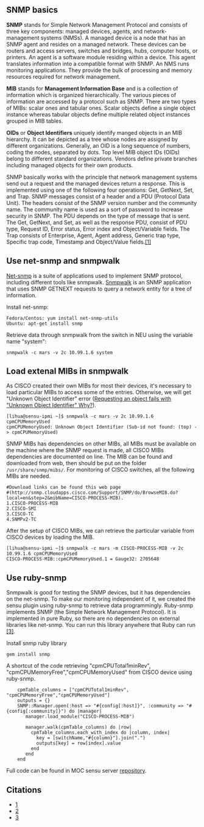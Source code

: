 ## SNMP basics
**SNMP** stands for Simple Network Management Protocol and consists of three key components: managed devices, agents, and network-management systems (NMSs). A managed device is a node that has an SNMP agent and resides on a managed network. These devices can be routers and access servers, switches and bridges, hubs, computer hosts, or printers. An agent is a software module residing within a device. This agent translates information into a compatible format with SNMP. An NMS runs monitoring applications. They provide the bulk of processing and memory resources required for network management.


**MIB** stands for **Management Information Base** and is a collection of information which is organized hierarchically. The various pieces of information are accessed by a protocol such as SNMP. There are two types of MIBs: scalar ones and tabular ones. Scalar objects define a single object instance whereas tabular objects define multiple related object instances grouped in MIB tables.

**OIDs** or **Object Identifiers** uniquely identify manged objects in an MIB hierarchy. It can be depicted as a tree whose nodes are assigned by different organizations. Generally, an OID is a long sequence of numbers, coding the nodes, separated by dots. Top level MIB object IDs (OIDs) belong to different standard organizations. Vendors define private branches including managed objects for their own products.

SNMP basically works with the principle that network management systems send out a request and the managed devices return a response. This is implemented using one of the following four operations: Get, GetNext, Set, and Trap. SNMP messages consist of a header and a PDU (Protocol Data Unit). The headers consist of the SNMP version number and the community name. The community name is used as a sort of password to increase security in SNMP. The PDU depends on the type of message that is sent. The Get, GetNext, and Set, as well as the response PDU, consist of PDU type, Request ID, Error status, Error index and Object/Variable fields. The Trap consists of Enterprise, Agent, Agent address, Generic trap type, Specific trap code, Timestamp and Object/Value fields.[\[1\]](http://kb.paessler.com/en/topic/653-how-do-snmp-mibs-and-oids-work)

## Use net-snmp and snmpwalk
[Net-snmp](http://www.net-snmp.org/) is a suite of applications used to implement SNMP protocol, including different tools like snmpwalk. [Snmpwalk](http://www.net-snmp.org/docs/man/snmpwalk.html) is an SNMP application that uses SNMP GETNEXT requests to query a network entity for a tree of information.

Install net-snmp:
    
    Fedora/Centos: yum install net-snmp-utils
    Ubuntu: apt-get install snmp

Retrieve data through snmpwalk from the switch in NEU using the variable name "system":
    
    snmpwalk -c mars -v 2c 10.99.1.6 system
    
## Load extenal MIBs in snmpwalk
As CISCO created their own MIBs for most their devices, it's necessary to load particular MIBs to access some of the entries. Otherwise, we will get "Unknown Object Identifier" error ([Requesting an object fails with "Unknown Object Identifier" Why?](http://www.net-snmp.org/FAQ.html#How_do_I_add_a_MIB_to_the_tools_)).

    [lihua@sensu-ipmi ~]$ snmpwalk -c mars -v 2c 10.99.1.6 cpmCPUMemoryUsed
    cpmCPUMemoryUsed: Unknown Object Identifier (Sub-id not found: (top) -> cpmCPUMemoryUsed)

SNMP MIBs has dependencies on other MIBs, all MIBs must be available on the machine where the SNMP request is made, all CISCO MIBs dependencies are documented on line. The MIB can be found and downloaded from web, then should be put on the folder ```/usr/share/snmp/mibs/```. For monitoring of CISCO switches, all the following MIBs are needed.

    #Download links can be found this web page
    #(http://snmp.cloudapps.cisco.com/Support/SNMP/do/BrowseMIB.do?local=en&step=2&mibName=CISCO-PROCESS-MIB).
    1.CISCO-PROCESS-MIB
    2.CISCO-SMI
    3.CISCO-TC
    4.SNMPv2-TC

After the setup of CISCO MIBs, we can retrieve the particular variable from CISCO devices by loading the MIB.
    
    [lihua@sensu-ipmi ~]$ snmpwalk -c mars -m CISCO-PROCESS-MIB -v 2c 10.99.1.6 cpmCPUMemoryUsed
    CISCO-PROCESS-MIB::cpmCPUMemoryUsed.1 = Gauge32: 2705648

## Use ruby-snmp
Snmpwalk is good for testing the SNMP devices, but it has dependencies on the net-snmp. To make our monitoring independent of it, we created the sensu plugin using ruby-snmp to retrieve data programmingly. Ruby-snmp implements SNMP (the Simple Network Management Protocol). It is implemented in pure Ruby, so there are no dependencies on external libraries like net-snmp. You can run this library anywhere that Ruby can run [\[3\]](http://www.rubydoc.info/gems/snmp/1.2.0).

Install snmp ruby library
    
    gem install snmp

A shortcut of the code retrieving "cpmCPUTotal1minRev", "cpmCPUMemoryFree","cpmCPUMemoryUsed" from CISCO device using ruby-snmp.
```
    cpmTable_columns = ["cpmCPUTotal1minRev", "cpmCPUMemoryFree","cpmCPUMemoryUsed"]
    outputs = {}
    SNMP::Manager.open(:host => "#{config[:host]}", :community => "#{config[:community]}") do |manager|
       manager.load_module("CISCO-PROCESS-MIB")

       manager.walk(cpmTable_columns) do |row|
         cpmTable_columns.each_with_index do |column, index|
           key = [switchName,"#{column}"].join(".")
           outputs[key] = row[index].value
         end
       end
    end
```
Full code can be found in MOC sensu server [repository](https://github.com/LeonLee88/moc_sensu_server/blob/master/plugins/check_switch_cpu_memory_metrics.rb).
    
## Citations
* [1](http://kb.paessler.com/en/topic/653-how-do-snmp-mibs-and-oids-work)
* [2](http://arich-notes.arich-net.com:8080/?page_id=115)
* [3](http://www.rubydoc.info/gems/snmp/1.2.0)
